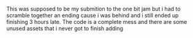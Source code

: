 This was supposed to be my submition to the one bit jam
but i had to scramble together an ending cause i was behind
and i still ended up finishing 3 hours late.
The code is a complete mess and there are some unused assets
that i never got to finish adding
